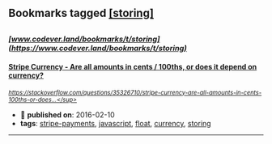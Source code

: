 ## Bookmarks tagged [[storing]](https://www.codever.land/search?q=[storing])

_<sup><sup>[www.codever.land/bookmarks/t/storing](https://www.codever.land/bookmarks/t/storing)</sup></sup>_
---
#### [Stripe Currency - Are all amounts in cents / 100ths, or does it depend on currency?](https://stackoverflow.com/questions/35326710/stripe-currency-are-all-amounts-in-cents-100ths-or-does-it-depend-on-curren)
_<sup>https://stackoverflow.com/questions/35326710/stripe-currency-are-all-amounts-in-cents-100ths-or-does...</sup>_

* :calendar: **published on**: 2016-02-10
* **tags**: [stripe-payments](../tagged/stripe-payments.md), [javascript](../tagged/javascript.md), [float](../tagged/float.md), [currency](../tagged/currency.md), [storing](../tagged/storing.md)
---
